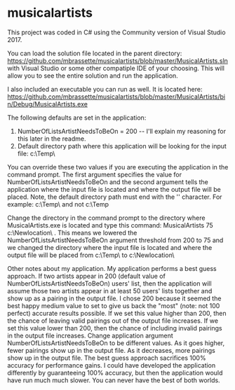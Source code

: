 # musicalartists

This project was coded in C# using the Community version of Visual Studio 2017.

You can load the solution file located in the parent directory: https://github.com/mbrassette/musicalartists/blob/master/MusicalArtists.sln with Visual Studio or some other compatiple IDE of your choosing.  This will allow you to see the entire solution and run the application.

I also included an executable you can run as well.  It is located here: https://github.com/mbrassette/musicalartists/blob/master/MusicalArtists/bin/Debug/MusicalArtists.exe

The following defaults are set in the application:
1. NumberOfListsArtistNeedsToBeOn = 200 -- I'll explain my reasoning for this later in the readme.
2. Default directory path where this application will be looking for the input file: c:\Temp\

You can override these two values if you are executing the application in the command prompt.  The first argument specifies the value for NumberOfListsArtistNeedsToBeOn and the second argument tells the application where the input file is located and where the output file will be placed.  Note, the default directory path must end with the '\' character.  For example: c:\Temp\ and not c:\Temp

Change the directory in the command prompt to the directory where MusicalArtists.exe is located and type this command: MusicalArtists 75 c:\Newlocation\ .  This means we lowered the NumberOfListsArtistNeedsToBeOn argument threshold from 200 to 75 and we changed the directory where the input file is located and where the output file will be placed from c:\Temp\ to c:\Newlocation\

Other notes about my application.  My application performs a best guess approach.  If two artists appear in 200 (default value of NumberOfListsArtistNeedsToBeOn) users' list, then the application will assume those two artists appear in at least 50 users' lists together and show up as a pairing in the output file.  I chose 200 because it seemed the best happy medium value to set to give us back the "most" (note: not 100 perfect) accurate results possible.   If we set this value higher than 200, then the chance of leaving valid pairings out of the output file increases.  If we set this value lower than 200, then the chance of including invalid pairings in the output file increases.  Change application argument NumberOfListsArtistNeedsToBeOn to be different values.  As it goes higher, fewer pairings show up in the output file.  As it decreases, more pairings show up in the output file. The best guess approach sacrifices 100% accuracy for performance gains.  I could have developed the application differently by guaranteeing 100% accuracy, but then the application would have run much much slower.  You can never have the best of both worlds.
